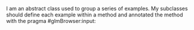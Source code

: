 I am an abstract class used to group a series of examples.
My subclasses should define each example within a method and annotated the method with the pragma #glmBrowser:input: 